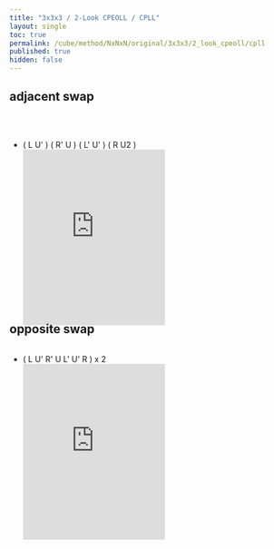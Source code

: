 ```yaml
---
title: "3x3x3 / 2-Look CPEOLL / CPLL"
layout: single
toc: true
permalink: /cube/method/NxNxN/original/3x3x3/2_look_cpeoll/cpll
published: true
hidden: false
---
```


<head>
  <base target="_blank">
  <style>
    .iframe-wrapper {
      overflow      : hidden;
      margin-bottom : -35px;
    }
    iframe {
      width         : 250px;
      height        : 330px;
      margin-top    : -20px;
      border        : none;
    }
    .img-containter {
      max-width     : 100px;
      max-height    : 100px;
    }
    .img-wrapper {
      max-width     : 128px;
      max-height    : 128px;
      overflow      : hidden;
    }
    .img-wrapper .adjacent-swap {
      max-width     : initial;
      max-height    : initial;
      transform     : translatex(-128px);
    }
    .img-wrapper .opposite-swap {
      max-width     : initial;
      max-height    : initial;
      transform     : translatey(-128px);
    }
  </style>
</head>



## adjacent swap

<div class="img-container">
  <div class="img-wrapper">
    <a href="https://logiqx.github.io/cubing-algs/html/2lcpeoll.html#case-Adj">
      <img class="adjacent-swap" src="https://logiqx.github.io/cubing-algs/img/2lcpeoll-s128-01.png">
    </a>
  </div>
</div>

<div class="img-wrapper">
  <a href="https://logiqx.github.io/cubing-algs/html/2lcpeoll.html#case-Diag">
    <img class="opposite-swap" src="https://logiqx.github.io/cubing-algs/img/2lcpeoll-s128-01.png">
  </a>
</div>

- ( L U' ) ( R' U ) ( L' U' ) ( R U2 )
  <div class="iframe-wrapper">
    <iframe
      scrolling="no"
      src="https://ruwix.com/widget/3d/?alg=L%20U'%20R'%20U%20L'%20U'%20R%20U2&colored=u/em%20f/c%20b/c%20l/c%20r/c&solved=U-&hover=9&speed=500&flags=canvas"
    ></iframe>
  </div>



## opposite swap

<a href="https://logiqx.github.io/cubing-algs/html/2lcpeoll.html#case-Diag">
  <img style="transform:rotate(90deg)">
</a>

- ( L U' R' U L' U' R ) x 2
  <div class="iframe-wrapper">
    <iframe
      scrolling="no"
      src="https://ruwix.com/widget/3d/?alg=L%20U'%20R'%20U%20L'%20U'%20R%20L%20U'%20R'%20U%20L'%20U'%20R&colored=u/em%20f/c%20b/c%20l/c%20r/c&solved=U-&hover=9&speed=500&flags=canvas"
    ></iframe>
  </div>
